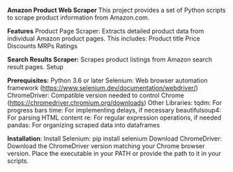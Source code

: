 **Amazon Product Web Scraper**
  This project provides a set of Python scripts to scrape product information from Amazon.com.

**Features**
  Product Page Scraper: Extracts detailed product data from individual Amazon product pages. This includes:
  Product title
  Price
  Discounts
  MRPs
  Ratings

**Search Results Scraper:**
  Scrapes product listings from Amazon search result pages.
  Setup

**Prerequisites:**
  Python 3.6 or later
  Selenium: Web browser automation framework (https://www.selenium.dev/documentation/webdriver/)
  ChromeDriver: Compatible version needed to control Chrome (https://chromedriver.chromium.org/downloads)
  Other Libraries:
    tqdm: For progress bars
    time: For implementing delays, if necessary
    beautifulsoup4: For parsing HTML content
    re: For regular expression operations, if needed
    pandas: For organizing scraped data into dataframes

**Installation**:
  Install Selenium:
    pip install selenium
  Download ChromeDriver:
    Download the ChromeDriver version matching your Chrome browser version. Place the executable in your PATH or provide the path to it in your scripts.

